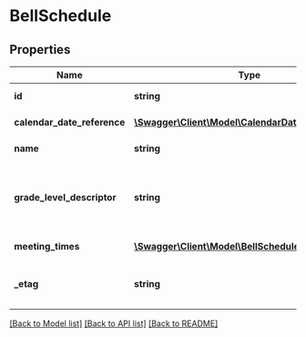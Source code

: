 # BellSchedule

## Properties
Name | Type | Description | Notes
------------ | ------------- | ------------- | -------------
**id** | **string** | The unique identifier of the resource. | [optional] 
**calendar_date_reference** | [**\Swagger\Client\Model\CalendarDateReference**](CalendarDateReference.md) | A reference to the related CalendarDate resource. | [optional] 
**name** | **string** | Name or title of the bell schedule. | [optional] 
**grade_level_descriptor** | **string** | A unique identifier used as Primary Key, not derived from business logic, when acting as Foreign Key, references the parent table. | [optional] 
**meeting_times** | [**\Swagger\Client\Model\BellScheduleMeetingTime[]**](BellScheduleMeetingTime.md) | An unordered collection of bellScheduleMeetingTimes.   | [optional] 
**_etag** | **string** | A unique system-generated value that identifies the version of the resource. | [optional] 

[[Back to Model list]](../README.md#documentation-for-models) [[Back to API list]](../README.md#documentation-for-api-endpoints) [[Back to README]](../README.md)


